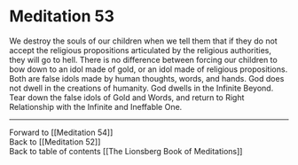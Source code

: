 # Meditation 53

We destroy the souls of our children when we tell them that if they do not accept the religious propositions articulated by the religious authorities, they will go to hell. There is no difference between forcing our children to bow down to an idol made of gold, or an idol made of religious propositions. Both are false idols made by human thoughts, words, and hands. God does not dwell in the creations of humanity. God dwells in the Infinite Beyond. Tear down the false idols of Gold and Words, and return to Right Relationship with the Infinite and Ineffable One. 

___

Forward to [[Meditation 54]]  
Back to [[Meditation 52]]  
Back to table of contents [[The Lionsberg Book of Meditations]]  